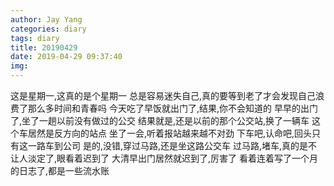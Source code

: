 ```yaml
---
author: Jay Yang
categories: diary
tags: diary
title: 20190429
date: 2019-04-29 09:37:40
img:
---
```


这是星期一,这真的是个星期一
总是容易迷失自己,真的要等到老了才会发现自己浪费了那么多时间和青春吗
今天吃了早饭就出门了,结果,你不会知道的
早早的出门了,坐了一趟以前没有做过的公交
结果就是,还是以前的那个公交站,换了一辆车
这个车居然是反方向的站点
坐了一会,听着报站越来越不对劲
下车吧,认命吧,回头只有这一路车到公司
是的,没错,穿过马路,还是坐这路公交车
过马路,堵车,真的是不让人淡定了,眼看着迟到了
大清早出门居然就迟到了,厉害了
看着连着写了一个月的日志了,都是一些流水账
